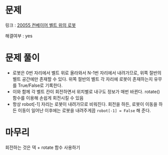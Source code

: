 # 문제
링크 : [20055 컨베이어 벨트 위의 로봇](https://www.acmicpc.net/problem/20055)

해결여부 : yes

# 문제 풀이
- 로봇은 0번 자리에서 벨트 위로 올라와서 N-1번 자리에서 내려가므로, 위쪽 절반의 벨트 공간에만 존재할 수 있다. 위쪽 절반의 벨트 각 자리에 로봇이 존재하는지 유무를 True/False로 기록한다.
- 이와 함께 각 벨트 칸이 회전하면서 위치별로 내구도 정보가 매번 바뀐다. rotate() 함수를 이용해 손쉽게 회전시킬 수 있음
- 항상 robot[-1] 자리는 로봇이 내려가므로 비워진다. 회전을 하든, 로봇이 이동을 하든 이동이 일어난 이후에는 로봇을 내려주게끔 `robot[-1] = False` 해 준다.


# 마무리
회전하는 것은 덱 + rotate 함수 사용하기
